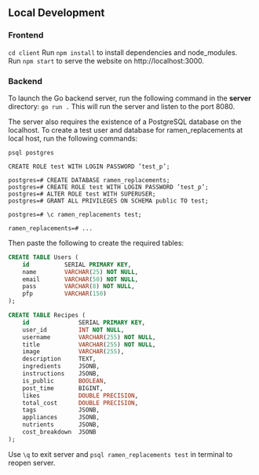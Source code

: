 ## Local Development

### Frontend
`cd client`
Run `npm install` to install dependencies and node_modules.\
Run `npm start` to serve the website on http://localhost:3000.
</br>

### Backend

To launch the Go backend server, run the following command in the **server** directory:
`go run .`
This will run the server and listen to the port 8080.


The server also requires the existence of a PostgreSQL database on the localhost. To create a test user and database for ramen_replacements at local host, run the following commands:
```
psql postgres

CREATE ROLE test WITH LOGIN PASSWORD ’test_p’;

postgres=# CREATE DATABASE ramen_replacements;
postgres=# CREATE ROLE test WITH LOGIN PASSWORD ’test_p’;
postgres=# ALTER ROLE test WITH SUPERUSER;
postgres=# GRANT ALL PRIVILEGES ON SCHEMA public TO test;

postgres=# \c ramen_replacements test;

ramen_replacements=# ...
```

Then paste the following to create the required tables:

```sql
CREATE TABLE Users (
    id          SERIAL PRIMARY KEY,
    name        VARCHAR(25) NOT NULL,
    email       VARCHAR(50) NOT NULL,
    pass        VARCHAR(8) NOT NULL,
    pfp         VARCHAR(150)
);
```

```sql
CREATE TABLE Recipes (
    id              SERIAL PRIMARY KEY,
    user_id         INT NOT NULL,
    username        VARCHAR(255) NOT NULL,
    title           VARCHAR(255) NOT NULL,
    image           VARCHAR(255),
    description     TEXT,
    ingredients     JSONB,
    instructions    JSONB,
    is_public       BOOLEAN,
    post_time       BIGINT,
    likes           DOUBLE PRECISION,
    total_cost      DOUBLE PRECISION,
    tags            JSONB,
    appliances      JSONB,
    nutrients       JSONB,
    cost_breakdown  JSONB
);
```
Use `\q` to exit server and `psql ramen_replacements test` in terminal to reopen server.